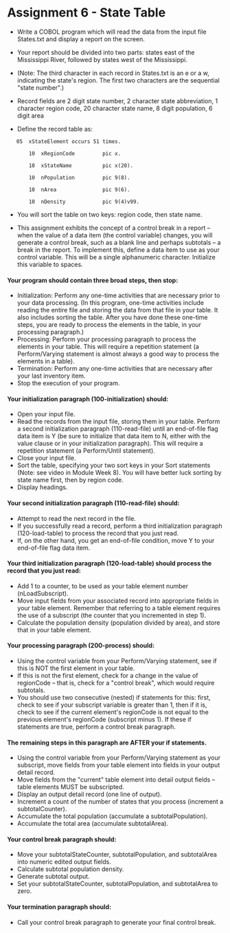 # Assignment 6 - State Table

- Write a COBOL program which will read the data from the input file States.txt and display a report on the screen.
- Your report should be divided into two parts: states east of the Mississippi River, followed by states west of the Mississippi. 
- (Note: The third character in each record in States.txt is an e or a w, indicating the state's region. The first two characters are the sequential "state number".)

 - Record fields are 2 digit state number, 2 character state abbreviation, 1 character region code, 20 character state name, 8 digit population, 6 digit area

 - Define the record table as:

 ``` 01  xStateTable.
    05  xStateElement occurs 51 times.

        10  xRegionCode         pic x.

        10  xStateName          pic x(20).

        10  nPopulation         pic 9(8).

        10  nArea               pic 9(6).

        10  nDensity            pic 9(4)v99.
```


- You will sort the table on two keys: region code, then state name.

- This assignment exhibits the concept of a control break in a report – when the value of a data item (the control variable) changes, you will generate a control break, such as a blank line and perhaps subtotals – a break in the report. To implement this, define a data item to use as your control variable. This will be a single alphanumeric character. Initialize this variable to spaces.

#### Your program should contain three broad steps, then stop:

-    Initialization: Perform any one-time activities that are necessary prior to your data processing. (In this program, one-time activities include reading the entire file and storing the data from that file in your table. It also includes sorting the table. After you have done these one-time steps, you are ready to process the elements in the table, in your processing paragraph.)
 -   Processing: Perform your processing paragraph to process the elements in your table. This will require a repetition statement (a Perform/Varying statement is almost always a good way to process the elements in a table).
  -  Termination: Perform any one-time activities that are necessary after your last inventory item.
   - Stop the execution of your program.

#### Your initialization paragraph (100-initialization) should:

-    Open your input file.
 -   Read the records from the input file, storing them in your table. Perform a second initialization paragraph (110-read-file) until an end-of-file flag data item is Y (be sure to initialize that data item to N, either with the value clause or in your initialization paragraph). This will require a repetition statement (a Perform/Until statement).
  -  Close your input file.
   - Sort the table, specifying your two sort keys in your Sort statements (Note: see video in Module Week 8).  You will have better luck sorting by state name first, then by region code.
   - Display headings.

#### Your second initialization paragraph (110-read-file) should:

  -  Attempt to read the next record in the file.
  -  If you successfully read a record, perform a third initialization paragraph (120-load-table) to process the record that you just read.
  -  If, on the other hand, you get an end-of-file condition, move Y to your end-of-file flag data item.

#### Your third initialization paragraph (120-load-table) should process the record that you just read:

 -   Add 1 to a counter, to be used as your table element number (nLoadSubscript).
  -  Move input fields from your associated record into appropriate fields in your table element. Remember that referring to a table element requires the use of a subscript (the counter that you incremented in step 1).
   - Calculate the population density (population divided by area), and store that in your table element.

#### Your processing paragraph (200-process) should:

   - Using the control variable from your Perform/Varying statement, see if this is NOT the first element in your table.
   - If this is not the first element, check for a change in the value of regionCode – that is, check for a "control break", which would require subtotals.
   - You should use two consecutive (nested) if statements for this: first, check to see if your subscript variable is greater than 1, then if it is, check to see if the current element's regionCode is not equal to the previous element's regionCode (subscript minus 1). If these if statements are true, perform a control break paragraph.

#### The remaining steps in this paragraph are AFTER your if statements.

  -  Using the control variable from your Perform/Varying statement as your subscript, move fields from your table element into fields in your output detail record.
   - Move fields from the "current" table element into detail output fields – table elements MUST be subscripted.
  -  Display an output detail record (one line of output).
   - Increment a count of the number of states that you process (increment a subtotalCounter).
  -  Accumulate the total population (accumulate a subtotalPopulation).
   - Accumulate the total area (accumulate subtotalArea).

#### Your control break paragraph should:

  - Move your subtotalStateCounter, subtotalPopulation, and subtotalArea into numeric edited output fields.
   - Calculate subtotal population density.
   - Generate subtotal output.
   - Set your subtotalStateCounter, subtotalPopulation, and subtotalArea to zero.

#### Your termination paragraph should:

  -  Call your control break paragraph to generate your final control break.
